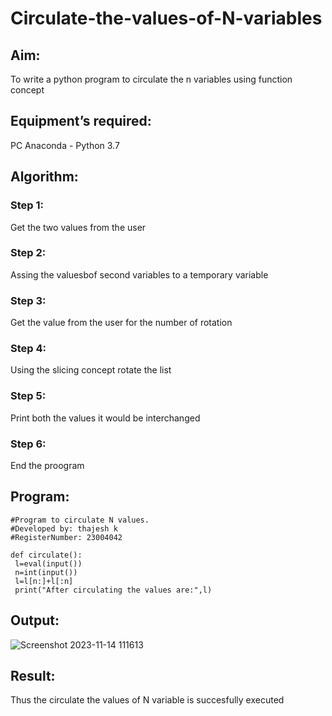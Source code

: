 # Circulate-the-values-of-N-variables
## Aim:
To write a python program to circulate the n variables using function concept
## Equipment’s required:
PC
Anaconda - Python 3.7
## Algorithm: 
### Step 1: 
Get the two values from the user
### Step 2: 
Assing the valuesbof second variables to a temporary variable
### Step 3: 
Get the value from the user for the number of rotation
### Step 4: 
Using the slicing concept rotate the list
### Step 5: 
Print both the values it would be interchanged
### Step 6: 
End the proogram
## Program:
```
#Program to circulate N values.
#Developed by: thajesh k
#RegisterNumber: 23004042

def circulate():
 l=eval(input())
 n=int(input())
 l=l[n:]+l[:n]
 print("After circulating the values are:",l)
```
## Output:

![Screenshot 2023-11-14 111613](https://github.com/Thajesh2/Circulate-the-values-of-N-variables/assets/139841959/4d9a5938-103c-4413-abed-672e3a31b4c2)


## Result:
Thus the circulate the values of N variable is succesfully executed

